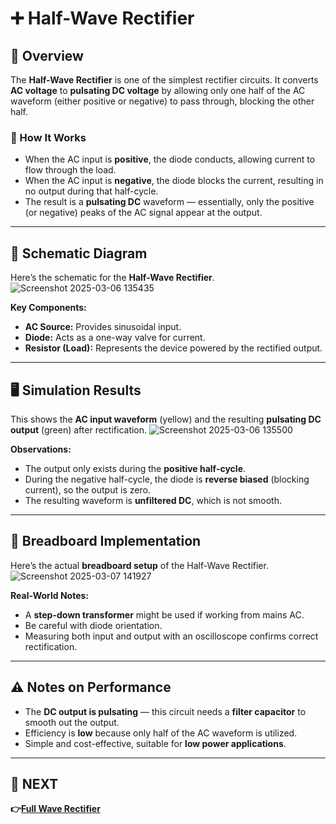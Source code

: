 # ➕ Half-Wave Rectifier

## 🔎 Overview

The **Half-Wave Rectifier** is one of the simplest rectifier circuits. It converts **AC voltage** to **pulsating DC voltage** by allowing only one half of the AC waveform (either positive or negative) to pass through, blocking the other half.

### 🔧 How It Works
- When the AC input is **positive**, the diode conducts, allowing current to flow through the load.
- When the AC input is **negative**, the diode blocks the current, resulting in no output during that half-cycle.
- The result is a **pulsating DC** waveform — essentially, only the positive (or negative) peaks of the AC signal appear at the output.

---

## 📐 Schematic Diagram

Here’s the schematic for the **Half-Wave Rectifier**.
![Screenshot 2025-03-06 135435](https://github.com/user-attachments/assets/c7af1ecc-f756-4089-9386-110fc416e95d)


**Key Components:**
- **AC Source:** Provides sinusoidal input.
- **Diode:** Acts as a one-way valve for current.
- **Resistor (Load):** Represents the device powered by the rectified output.

---

## 🖥️ Simulation Results

This shows the **AC input waveform** (yellow) and the resulting **pulsating DC output** (green) after rectification.
![Screenshot 2025-03-06 135500](https://github.com/user-attachments/assets/b0535d35-4c91-4541-824c-54fd5b192c6e)


**Observations:**
- The output only exists during the **positive half-cycle**.
- During the negative half-cycle, the diode is **reverse biased** (blocking current), so the output is zero.
- The resulting waveform is **unfiltered DC**, which is not smooth.

---

## 🔧 Breadboard Implementation

Here’s the actual **breadboard setup** of the Half-Wave Rectifier.
![Screenshot 2025-03-07 141927](https://github.com/user-attachments/assets/eb0ebc10-7f7a-487c-b53e-e4df010ec0c5)


**Real-World Notes:**
- A **step-down transformer** might be used if working from mains AC.
- Be careful with diode orientation.
- Measuring both input and output with an oscilloscope confirms correct rectification.

---



## ⚠️ Notes on Performance

- The **DC output is pulsating** — this circuit needs a **filter capacitor** to smooth out the output.
- Efficiency is **low** because only half of the AC waveform is utilized.
- Simple and cost-effective, suitable for **low power applications**.

---


## 🔹 NEXT  
**👉[Full Wave Rectifier](../Full_Wave_Rectifier_Filter)**

